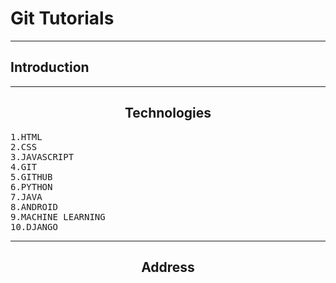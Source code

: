 <html>
<head>
<title>GitLearning</title>
</head>
<body>
<h1 style="text-align:center:background-colour:maroon:colour:white">Git Tutorials</h1>
<hr/>
<h2>Introduction</h2>
<hr/>
<h2 style="text-align:center">Technologies</h2>
<pre>
1.HTML
2.CSS
3.JAVASCRIPT
4.GIT
5.GITHUB
6.PYTHON
7.JAVA
8.ANDROID
9.MACHINE LEARNING
10.DJANGO
</pre>
<hr/>
<h2 style="text-align:center">Address</h2>
<pre>
<address>
</pre>
</body>
</html>
    
